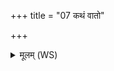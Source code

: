 +++
title = "07 कथं वातो"

+++
<details><summary>मूलम् (WS)</summary>

कथं वातो नेलयति कथं न रमते मनः ।  
किमापः सत्यं प्रेप्सन्तीः प्र चक्रमिति सर्वदा ॥ ८ ॥
</details>